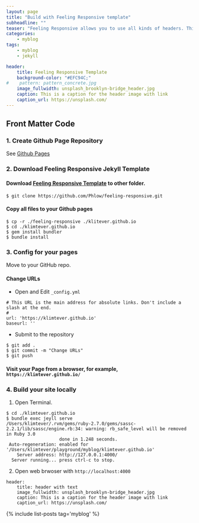 ```yaml
---
layout: page
title: "Build with Feeling Responsive template"
subheadline: ""
teaser: "Feeling Responsive allows you to use all kinds of headers. This header is with text."
categories:
    - myblog
tags:
    - myblog
    - jekyll

header:
    title: Feeling Responsive Template
    background-color: "#EFC94C;"
#    pattern: pattern_concrete.jpg
    image_fullwidth: unsplash_brooklyn-bridge_header.jpg
    caption: This is a caption for the header image with link
    caption_url: https://unsplash.com/
---
```

<!--more-->

## Front Matter Code

### 1. Create Github Page Repository

See [Github Pages](https://pages.github.com/)

### 2. Download Feeling Responsive Jekyll Template

#### Download [Feeling Responsive Template](https://github.com/Phlow/feeling-responsive) to other folder.

```
$ git clone https://github.com/Phlow/feeling-responsive.git
```
#### Copy all files to your Github pages

```
$ cp -r ./feeling-responsive ./klitever.github.io
$ cd ./klimtever.github.io
$ gem install bundler
$ bundle install
```

### 3. Config for your pages
Move to your GitHub repo.

#### Change URLs

* Open and Edit `_config.yml`
```
# This URL is the main address for absolute links. Don't include a slash at the end.
#
url: 'https://klimtever.github.io'
baseurl: ''
```
* Submit to the repository
```
$ git add .
$ git commit -m "Change URLs"
$ git push
```

#### Visit your Page from a browser, for example, `https://klimtever.github.io/`

### 4. Build your site locally
1. Open Terminal.
```
$ cd ./klimtever.github.io
$ bundle exec jeyll serve
/Users/klimtever/.rvm/gems/ruby-2.7.0/gems/sassc-2.2.1/lib/sassc/engine.rb:34: warning: rb_safe_level will be removed in Ruby 3.0
                    done in 1.248 seconds.
 Auto-regeneration: enabled for '/Users/klimtever/playground/myblog/klimtever.github.io'
    Server address: http://127.0.0.1:4000/
  Server running... press ctrl-c to stop.
```
2. Open web brwoser with `http://localhost:4000`


~~~
header:
    title: header with text
    image_fullwidth: unsplash_brooklyn-bridge_header.jpg
    caption: This is a caption for the header image with link
    caption_url: https://unsplash.com/
~~~

<!-- ### All Header-Styles 
{: .t60 } -->

{% include list-posts tag='myblog' %}